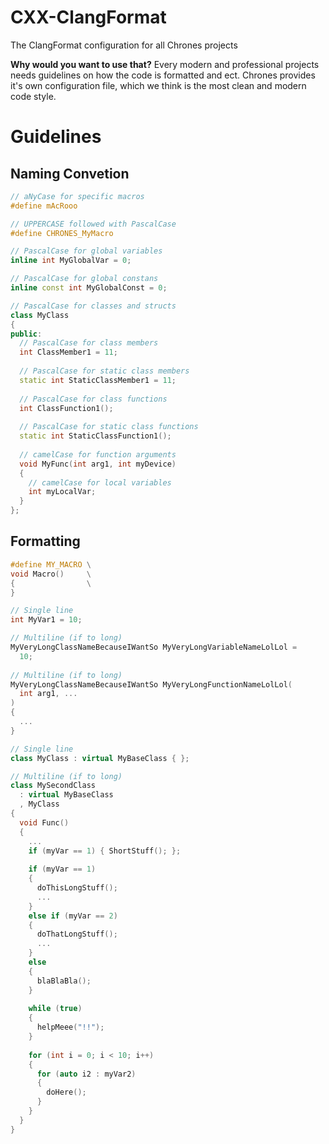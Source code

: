 # CXX-ClangFormat
The ClangFormat configuration for all Chrones projects

**Why would you want to use that?**
Every modern and professional projects needs guidelines on how the code is formatted and ect. Chrones provides it's own configuration file, which we think is the most clean and modern code style.

# Guidelines

## Naming Convetion
```cpp
// aNyCase for specific macros
#define mAcRooo 

// UPPERCASE followed with PascalCase
#define CHRONES_MyMacro

// PascalCase for global variables
inline int MyGlobalVar = 0;

// PascalCase for global constans
inline const int MyGlobalConst = 0;

// PascalCase for classes and structs
class MyClass 
{
public:
  // PascalCase for class members
  int ClassMember1 = 11;
  
  // PascalCase for static class members
  static int StaticClassMember1 = 11;
  
  // PascalCase for class functions
  int ClassFunction1();
  
  // PascalCase for static class functions
  static int StaticClassFunction1();
  
  // camelCase for function arguments
  void MyFunc(int arg1, int myDevice)
  {
    // camelCase for local variables
    int myLocalVar;
  }
};
```

## Formatting
```cpp
#define MY_MACRO \
void Macro()     \
{                \
}               

// Single line
int MyVar1 = 10; 

// Multiline (if to long)
MyVeryLongClassNameBecauseIWantSo MyVeryLongVariableNameLolLol =
  10;
  
// Multiline (if to long)
MyVeryLongClassNameBecauseIWantSo MyVeryLongFunctionNameLolLol(
  int arg1, ...
)
{
  ...
}

// Single line
class MyClass : virtual MyBaseClass { };

// Multiline (if to long)
class MySecondClass
  : virtual MyBaseClass
  , MyClass
{
  void Func()
  {
    ...
    if (myVar == 1) { ShortStuff(); };
    
    if (myVar == 1)
    {
      doThisLongStuff();
      ...
    }
    else if (myVar == 2)
    {
      doThatLongStuff();
      ...
    }
    else
    {
      blaBlaBla();
    }
    
    while (true)
    {
      helpMeee("!!");
    }
    
    for (int i = 0; i < 10; i++)
    {
      for (auto i2 : myVar2)
      {
        doHere();
      }
    }
  }
}
```
